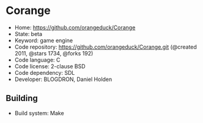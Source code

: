 # Corange

- Home: https://github.com/orangeduck/Corange
- State: beta
- Keyword: game engine
- Code repository: https://github.com/orangeduck/Corange.git (@created 2011, @stars 1734, @forks 192)
- Code language: C
- Code license: 2-clause BSD
- Code dependency: SDL
- Developer: BLOGDRON, Daniel Holden

## Building

- Build system: Make
